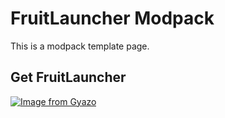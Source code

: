 # FruitLauncher Modpack
This is a modpack template page.

## Get FruitLauncher

[![Image from Gyazo](https://i.gyazo.com/52247f90bd149262477a7f66721aea48.png)](https://github.com/Team-Fruit/FruitLauncher/releases)

